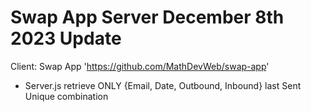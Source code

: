 # Swap App Server December 8th 2023 Update

Client: Swap App 'https://github.com/MathDevWeb/swap-app'

- Server.js retrieve ONLY {Email, Date, Outbound, Inbound} last Sent Unique combination
